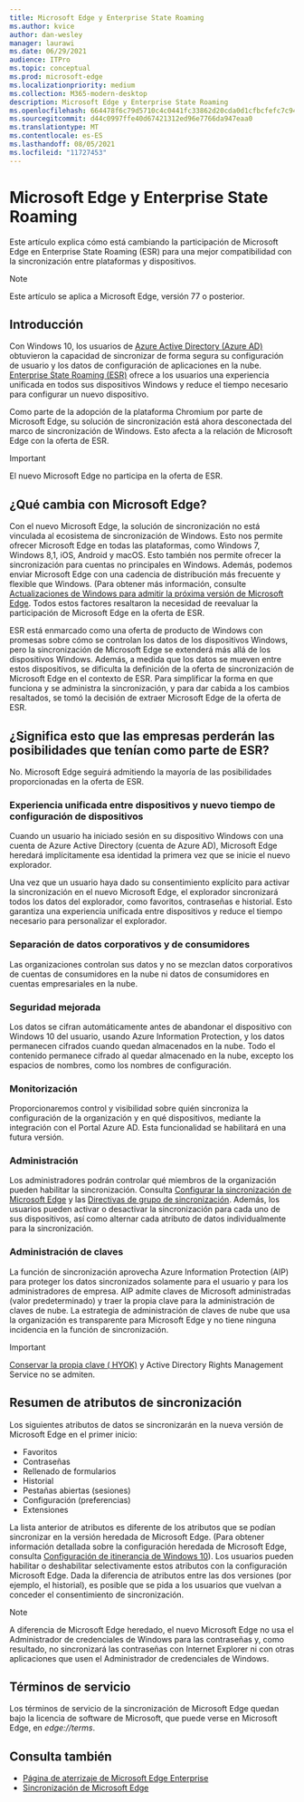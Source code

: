 ```yaml
---
title: Microsoft Edge y Enterprise State Roaming
ms.author: kvice
author: dan-wesley
manager: laurawi
ms.date: 06/29/2021
audience: ITPro
ms.topic: conceptual
ms.prod: microsoft-edge
ms.localizationpriority: medium
ms.collection: M365-modern-desktop
description: Microsoft Edge y Enterprise State Roaming
ms.openlocfilehash: 664478f6c79d5710c4c0441fc33862d20cda0d1cfbcfefc7c944739cc7f539dd
ms.sourcegitcommit: d44c0997ffe40d67421312ed96e7766da947eaa0
ms.translationtype: MT
ms.contentlocale: es-ES
ms.lasthandoff: 08/05/2021
ms.locfileid: "11727453"
---
```

# <a name="microsoft-edge-and-enterprise-state-roaming"></a>Microsoft Edge y Enterprise State Roaming

Este artículo explica cómo está cambiando la participación de Microsoft Edge en Enterprise State Roaming (ESR) para una mejor compatibilidad con la sincronización entre plataformas y dispositivos.

> [!NOTE]
> Este artículo se aplica a Microsoft Edge, versión 77 o posterior.

## <a name="introduction"></a>Introducción

Con Windows 10, los usuarios de [Azure Active Directory (Azure AD)](/azure/active-directory/fundamentals/active-directory-whatis) obtuvieron la capacidad de sincronizar de forma segura su configuración de usuario y los datos de configuración de aplicaciones en la nube. [Enterprise State Roaming (ESR)](/azure/active-directory/devices/enterprise-state-roaming-overview) ofrece a los usuarios una experiencia unificada en todos sus dispositivos Windows y reduce el tiempo necesario para configurar un nuevo dispositivo.

Como parte de la adopción de la plataforma Chromium por parte de Microsoft Edge, su solución de sincronización está ahora desconectada del marco de sincronización de Windows. Esto afecta a la relación de Microsoft Edge con la oferta de ESR.

> [!IMPORTANT]
> El nuevo Microsoft Edge no participa en la oferta de ESR.

## <a name="whats-changing-with-microsoft-edge"></a>¿Qué cambia con Microsoft Edge?

Con el nuevo Microsoft Edge, la solución de sincronización no está vinculada al ecosistema de sincronización de Windows. Esto nos permite ofrecer Microsoft Edge en todas las plataformas, como Windows 7, Windows 8,1, iOS, Android y macOS. Esto también nos permite ofrecer la sincronización para cuentas no principales en Windows. Además, podemos enviar Microsoft Edge con una cadencia de distribución más frecuente y flexible que Windows. (Para obtener más información, consulte [Actualizaciones de Windows para admitir la próxima versión de Microsoft Edge](microsoft-edge-sysupdate-windows-updates.md). Todos estos factores resaltaron la necesidad de reevaluar la participación de Microsoft Edge en la oferta de ESR.

ESR está enmarcado como una oferta de producto de Windows con promesas sobre cómo se controlan los datos de los dispositivos Windows, pero la sincronización de Microsoft Edge se extenderá más allá de los dispositivos Windows. Además, a medida que los datos se mueven entre estos dispositivos, se dificulta la definición de la oferta de sincronización de Microsoft Edge en el contexto de ESR. Para simplificar la forma en que funciona y se administra la sincronización, y para dar cabida a los cambios resaltados, se tomó la decisión de extraer Microsoft Edge de la oferta de ESR.

## <a name="does-this-mean-enterprises-will-lose-the-abilities-they-had-as-part-of-esr"></a>¿Significa esto que las empresas perderán las posibilidades que tenían como parte de ESR?

No. Microsoft Edge seguirá admitiendo la mayoría de las posibilidades proporcionadas en la oferta de ESR.

### <a name="unified-experience-across-devices-and-new-device-configuration-time"></a>Experiencia unificada entre dispositivos y nuevo tiempo de configuración de dispositivos

Cuando un usuario ha iniciado sesión en su dispositivo Windows con una cuenta de Azure Active Directory (cuenta de Azure AD), Microsoft Edge heredará implícitamente esa identidad la primera vez que se inicie el nuevo explorador.

Una vez que un usuario haya dado su consentimiento explícito para activar la sincronización en el nuevo Microsoft Edge, el explorador sincronizará todos los datos del explorador, como favoritos, contraseñas e historial. Esto garantiza una experiencia unificada entre dispositivos y reduce el tiempo necesario para personalizar el explorador.

### <a name="separation-of-corporate-and-consumer-data"></a>Separación de datos corporativos y de consumidores

Las organizaciones controlan sus datos y no se mezclan datos corporativos de cuentas de consumidores en la nube ni datos de consumidores en cuentas empresariales en la nube.

### <a name="enhanced-security"></a>Seguridad mejorada

Los datos se cifran automáticamente antes de abandonar el dispositivo con Windows 10 del usuario, usando Azure Information Protection, y los datos permanecen cifrados cuando quedan almacenados en la nube. Todo el contenido permanece cifrado al quedar almacenado en la nube, excepto los espacios de nombres, como los nombres de configuración.

### <a name="monitoring"></a>Monitorización

Proporcionaremos control y visibilidad sobre quién sincroniza la configuración de la organización y en qué dispositivos, mediante la integración con el Portal Azure AD. Esta funcionalidad se habilitará en una futura versión.

### <a name="management"></a>Administración

Los administradores podrán controlar qué miembros de la organización pueden habilitar la sincronización. Consulta [Configurar la sincronización de Microsoft Edge](microsoft-edge-enterprise-sync.md#configure-microsoft-edge-sync) y las [Directivas de grupo de sincronización](microsoft-edge-enterprise-sync.md#sync-group-policies). Además, los usuarios pueden activar o desactivar la sincronización para cada uno de sus dispositivos, así como alternar cada atributo de datos individualmente para la sincronización.

### <a name="key-management"></a>Administración de claves

La función de sincronización aprovecha Azure Information Protection (AIP) para proteger los datos sincronizados solamente para el usuario y para los administradores de empresa. AIP admite claves de Microsoft administradas (valor predeterminado) y traer la propia clave para la administración de claves de nube. La estrategia de administración de claves de nube que usa la organización es transparente para Microsoft Edge y no tiene ninguna incidencia en la función de sincronización.

> [!IMPORTANT]
> [Conservar la propia clave ( HYOK)](/azure/information-protection/configure-adrms-restrictions) y Active Directory Rights Management Service no se admiten.

## <a name="summary-of-sync-attributes"></a>Resumen de atributos de sincronización

Los siguientes atributos de datos se sincronizarán en la nueva versión de Microsoft Edge en el primer inicio:

- Favoritos
- Contraseñas
- Rellenado de formularios
- Historial
- Pestañas abiertas (sesiones)
- Configuración (preferencias)
- Extensiones

La lista anterior de atributos es diferente de los atributos que se podían sincronizar en la versión heredada de Microsoft Edge. (Para obtener información detallada sobre la configuración heredada de Microsoft Edge, consulta [Configuración de itinerancia de Windows 10](/azure/active-directory/devices/enterprise-state-roaming-windows-settings-reference)). Los usuarios pueden habilitar o deshabilitar selectivamente estos atributos con la configuración Microsoft Edge. Dada la diferencia de atributos entre las dos versiones (por ejemplo, el historial), es posible que se pida a los usuarios que vuelvan a conceder el consentimiento de sincronización.

> [!NOTE]
> A diferencia de Microsoft Edge heredado, el nuevo Microsoft Edge no usa el Administrador de credenciales de Windows para las contraseñas y, como resultado, no sincronizará las contraseñas con Internet Explorer ni con otras aplicaciones que usen el Administrador de credenciales de Windows.

## <a name="terms-of-service"></a>Términos de servicio

Los términos de servicio de la sincronización de Microsoft Edge quedan bajo la licencia de software de Microsoft, que puede verse en Microsoft Edge, en *edge://terms*.

## <a name="see-also"></a>Consulta también

- [Página de aterrizaje de Microsoft Edge Enterprise](https://aka.ms/EdgeEnterprise)
- [Sincronización de Microsoft Edge](microsoft-edge-enterprise-sync.md)